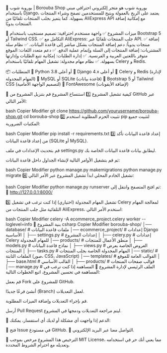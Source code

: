 🛒 بوروبة شوب | Borouba Shop
بوروبة شوب هو متجر إلكتروني احترافي مبني باستخدام Django، يعتمد على الربح بالعمولة ويتيح للمستخدمين تصفح وشراء المنتجات بسهولة. كما يتميز بجلب المنتجات تلقائيًا من AliExpress API مع إمكانية إضافة المنتجات يدويًا.

🚀 ميزات المشروع
✅ واجهة مستخدم احترافية: تصميم مستجيب باستخدام Bootstrap 5 أو Tailwind CSS.
✅ التكامل مع AliExpress: جلب المنتجات تلقائيًا عبر API.
✅ إضافة منتجات يدوياً: دعم إضافة المنتجات بشكل مباشر إلى قاعدة البيانات.
✅ نظام سلة المشتريات: إضافة المنتجات إلى السلة وإتمام عملية الدفع.
✅ دعم متعدد اللغات: الموقع متوفر باللغتين العربية و الفرنسية.
✅ إدارة الطلبات: إمكانية تتبع الطلبات وإدارتها بسهولة.
✅ نظام مهام مجدولة: تشغيل المهام تلقائيًا باستخدام Celery و Redis.

📦 المتطلبات
🔹 Python 3.8 أو أعلى
🔹 Django 4.x أو أعلى
🔹 Celery و Redis (لإدارة المهام المجدولة)
🔹 MySQL أو SQLite (قاعدة بيانات)
🔹 Bootstrap 5 أو Tailwind CSS (لتصميم الواجهة الأمامية)
🔹 FontAwesome (لإضافة الأيقونات)

🔧 كيفية تشغيل المشروع
1️⃣ استنساخ المشروع
قم بتنزيل المشروع من GitHub عبر الأمر التالي:

bash
Copier
Modifier
git clone https://github.com/yourusername/borouba-shop.git
cd borouba-shop
2️⃣ تثبيت الحزم المطلوبة
استخدم pip لتثبيت جميع المكتبات الضرورية:

bash
Copier
Modifier
pip install -r requirements.txt
3️⃣ إعداد قاعدة البيانات
تأكد من إعداد قاعدة البيانات (SQLite أو MySQL).

قم بتحديث الإعدادات في ملف settings.py ليطابق بيانات قاعدة البيانات الخاصة بك.

ثم قم بتشغيل الأوامر التالية لإنشاء الجداول داخل قاعدة البيانات:

bash
Copier
Modifier
python manage.py makemigrations
python manage.py migrate
4️⃣ تشغيل الخادم المحلي
ابدأ تشغيل المشروع عبر الأمر التالي:

bash
Copier
Modifier
python manage.py runserver
ثم افتح المتصفح وانتقل إلى:
🔗 http://127.0.0.1:8000/

5️⃣ تشغيل المهام المجدولة (اختياري)
إذا كنت ترغب في تشغيل Celery لمعالجة المهام التلقائية مثل جلب المنتجات من AliExpress، استخدم الأمر التالي:

bash
Copier
Modifier
celery -A ecommerce_project.celery worker --loglevel=info
📂 بنية المشروع
csharp
Copier
Modifier
borouba-shop/
│── database/              # ملفات قاعدة البيانات
│── ecommerce_project/     # إعدادات Django الأساسية
│   ├── settings.py        # إعدادات المشروع
│   ├── celery.py          # إعدادات Celery للمهام المجدولة
│── products/              # منطق الأعمال للمنتجات
│   ├── models.py          # نماذج قاعدة البيانات
│   ├── views.py           # العروض الخاصة بعرض المنتجات
│   ├── tasks.py           # المهام المجدولة الخاصة بجلب المنتجات
│── static/                # الملفات الثابتة (صور، CSS، JavaScript)
│── templates/             # القوالب العامة للموقع
│   ├── base.html          # القالب الأساسي
│   ├── products/          # قوالب صفحات المنتجات
│── manage.py              # الملف الرئيسي لإدارة المشروع
🤝 المساهمة
إذا كنت ترغب في المساهمة في تحسين المشروع، اتبع الخطوات التالية:

قم بعمل Fork للمشروع على GitHub.

أنشئ فرعًا جديدًا (Branch) لعمل التعديلات.

قم بإجراء التعديلات وإضافة الميزات المطلوبة.

أرسل Pull Request ليتم مراجعة التعديلات ودمجها في المشروع.

📧 الدعم
إذا واجهت أي مشكلة أو لديك أي استفسار، يمكنك:

🔹 فتح Issue في مستودع GitHub.
🔹 التواصل معنا عبر البريد الإلكتروني.

📜 الترخيص
هذا المشروع مرخص بموجب MIT License، مما يعني أنك حر في استخدامه وتعديله مع احترام الشروط المحددة.

